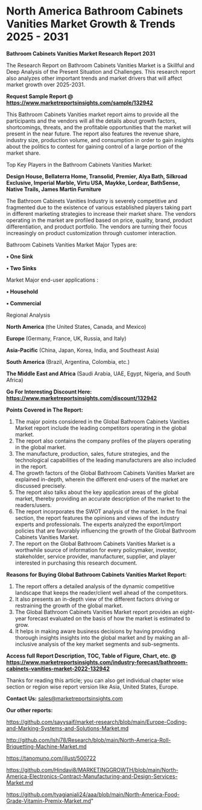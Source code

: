 # North America Bathroom Cabinets Vanities Market Growth & Trends 2025 - 2031

<strong>Bathroom Cabinets Vanities Market Research Report 2031</strong>

The Research Report on Bathroom Cabinets Vanities Market is a Skillful and Deep Analysis of the Present Situation and Challenges. This research report also analyzes other important trends and market drivers that will affect market growth over 2025-2031.

<strong>Request Sample Report @ <a href=https://www.marketreportsinsights.com/sample/132942>https://www.marketreportsinsights.com/sample/132942</a></strong>

This Bathroom Cabinets Vanities market report aims to provide all the participants and the vendors will all the details about growth factors, shortcomings, threats, and the profitable opportunities that the market will present in the near future. The report also features the revenue share, industry size, production volume, and consumption in order to gain insights about the politics to contest for gaining control of a large portion of the market share.

Top Key Players in the Bathroom Cabinets Vanities Market:

<strong>Design House, Bellaterra Home, Transolid, Premier, Alya Bath, Silkroad Exclusive, Imperial Marble, Virtu USA, Maykke, Lordear, BathSense, Native Trails, James Martin Furniture</strong>

The Bathroom Cabinets Vanities Industry is severely competitive and fragmented due to the existence of various established players taking part in different marketing strategies to increase their market share. The vendors operating in the market are profiled based on price, quality, brand, product differentiation, and product portfolio. The vendors are turning their focus increasingly on product customization through customer interaction.

Bathroom Cabinets Vanities Market Major Types are:

<strong>• One Sink

• Two Sinks</strong>

Market Major end-user applications :

<strong>• Household

• Commercial</strong>

Regional Analysis

</u><strong><b>North America</b></strong> (the United States, Canada, and Mexico)

<strong><b>Europe </b></strong>(Germany, France, UK, Russia, and Italy)

<strong><b>Asia-Pacific</b></strong> (China, Japan, Korea, India, and Southeast Asia)

<strong><b>South America</b></strong> (Brazil, Argentina, Colombia, etc.)

<strong><b>The Middle East and Africa</b></strong> (Saudi Arabia, UAE, Egypt, Nigeria, and South Africa)

<strong>Go For Interesting Discount Here: <a href=https://www.marketreportsinsights.com/discount/132942>https://www.marketreportsinsights.com/discount/132942</a></strong>

<strong>Points Covered in The Report:</strong>
<ol>
  <li>The major points considered in the Global Bathroom Cabinets Vanities Market report include the leading competitors operating in the global market.</li>
  <li>The report also contains the company profiles of the players operating in the global market.</li>
  <li>The manufacture, production, sales, future strategies, and the technological capabilities of the leading manufacturers are also included in the report.</li>
  <li>The growth factors of the Global Bathroom Cabinets Vanities Market are explained in-depth, wherein the different end-users of the market are discussed precisely.</li>
  <li>The report also talks about the key application areas of the global market, thereby providing an accurate description of the market to the readers/users.</li>
  <li>The report incorporates the SWOT analysis of the market. In the final section, the report features the opinions and views of the industry experts and professionals. The experts analyzed the export/import policies that are favorably influencing the growth of the Global Bathroom Cabinets Vanities Market.</li>
  <li>The report on the Global Bathroom Cabinets Vanities Market is a worthwhile source of information for every policymaker, investor, stakeholder, service provider, manufacturer, supplier, and player interested in purchasing this research document.</li>
</ol>
<strong>Reasons for Buying Global Bathroom Cabinets Vanities Market Report:</strong>

<ol>
  <li>The report offers a detailed analysis of the dynamic competitive landscape that keeps the reader/client well ahead of the competitors.</li>
  <li>It also presents an in-depth view of the different factors driving or restraining the growth of the global market.</li>
  <li>The Global Bathroom Cabinets Vanities Market report provides an eight-year forecast evaluated on the basis of how the market is estimated to grow.</li>
  <li>It helps in making aware business decisions by having providing thorough insights insights into the global market and by making an all-inclusive analysis of the key market segments and sub-segments.</li>
</ol>
<strong>Access full Report Description, TOC, Table of Figure, Chart, etc. @ <a href=https://www.marketreportsinsights.com/industry-forecast/bathroom-cabinets-vanities-market-2022-132942>https://www.marketreportsinsights.com/industry-forecast/bathroom-cabinets-vanities-market-2022-132942</a></strong>


Thanks for reading this article; you can also get individual chapter wise section or region wise report version like Asia, United States, Europe.

<strong>Contact Us:</strong>
sales@marketreportsinsights.com

<strong>Our other reports:</strong>

<a href=https://github.com/sayysaif/market-research/blob/main/Europe-Coding-and-Marking-Systems-and-Solutions-Market.md>https://github.com/sayysaif/market-research/blob/main/Europe-Coding-and-Marking-Systems-and-Solutions-Market.md</a>

<a href=http://github.com/Ishi78/Research/blob/main/North-America-Roll-Briquetting-Machine-Market.md>http://github.com/Ishi78/Research/blob/main/North-America-Roll-Briquetting-Machine-Market.md</a>

<a href=https://tanomuno.com/illust/500722>https://tanomuno.com/illust/500722</a>

<a href=https://github.com/Hindavi8/MARKETINGGROWTH/blob/main/North-America-Electronics-Contract-Manufacturing-and-Design-Services-Market.md>https://github.com/Hindavi8/MARKETINGGROWTH/blob/main/North-America-Electronics-Contract-Manufacturing-and-Design-Services-Market.md</a>

<a href=https://github.com/tyagianjali24/aaa/blob/main/North-America-Food-Grade-Vitamin-Premix-Market.md>https://github.com/tyagianjali24/aaa/blob/main/North-America-Food-Grade-Vitamin-Premix-Market.md</a>"
